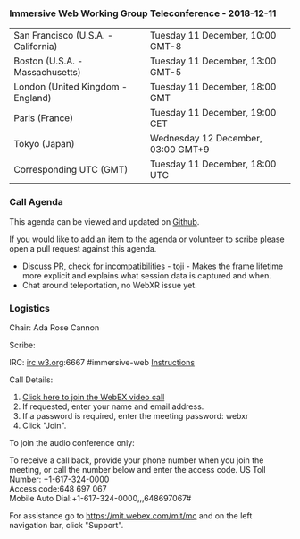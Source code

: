 
### Immersive Web Working Group Teleconference - 2018-12-11

<table>
<tr><td> San Francisco (U.S.A. - California) <td> Tuesday 11 December, 10:00 GMT-8
<tr><td> Boston (U.S.A. - Massachusetts) <td> Tuesday 11 December, 13:00 GMT-5
<tr><td> London (United Kingdom - England) <td> Tuesday 11 December, 18:00 GMT
<tr><td> Paris (France) <td> Tuesday 11 December, 19:00 CET
<tr><td> Tokyo (Japan) <td> Wednesday 12 December, 03:00 GMT+9
<tr><td> Corresponding UTC (GMT) <td> Tuesday 11 December, 18:00 UTC
</table>

### Call Agenda

This agenda can be viewed and updated on [Github](https://github.com/immersive-web/administrivia/blob/master/meetings/wg/2018-12-11-Immersive_Web_Working_Group_Teleconference-agenda.md).

If you would like to add an item to the agenda or volunteer to scribe please open a pull request against this agenda.

* [Discuss PR, check for incompatibilities](https://github.com/immersive-web/webxr/pull/439) - toji - Makes the frame lifetime more explicit and explains what session data is captured and when. 
* Chat around teleportation, no WebXR issue yet.

### Logistics

Chair: Ada Rose Cannon

Scribe:

IRC: [irc.w3.org](http://irc.w3.org/):6667 #immersive-web [Instructions](https://github.com/immersive-web/administrivia/blob/master/IRC.md)

Call Details:

1. [Click here to join the WebEX video call](https://mit.webex.com/mit/j.php?MTID=mfb8383ef0796cd6999844e1626d7fee6)
2. If requested, enter your name and email address.
3. If a password is required, enter the meeting password: webxr
4. Click "Join".

To join the audio conference only: 

To receive a call back, provide your phone number when you join the meeting, or call the number below and enter the access code.
US Toll Number: +1-617-324-0000  
Access code:648 697 067  
Mobile Auto Dial:+1-617-324-0000,,,648697067#

For assistance go to https://mit.webex.com/mit/mc  and on the left navigation bar, click "Support".
          
